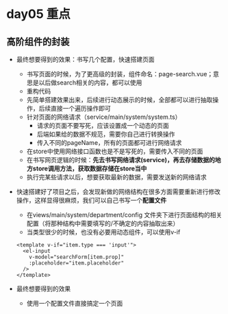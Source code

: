 # day05 重点
## 高阶组件的封装
- 最终想要得到的效果：书写几个配置，快速搭建页面
  - 书写页面的时候，为了更高级的封装，组件命名：page-search.vue；意思是以后做search相关的内容，都可以使用
  - 重构代码
  - 先简单搭建效果出来，后续进行动态展示的时候，全部都可以进行抽取操作，后续直接一个遍历操作即可
  - 针对页面的网络请求（service/main/system/system.ts）
    - 请求的页面不要写死，应该设置成一个动态的页面
    - 后端如果给的数据不规范，需要你自己进行转换操作
    - 传入不同的pageName，所有的页面都可进行网络请求
  - 在store中使用网络接口函数也是不是写死的，需要传入不同的页面
  - 在书写网页逻辑的时候：**先去书写网络请求(service)，再去存储数据的地方store调用方法，获取数据存储在store当中**
  - 执行完某些请求以后，想要获取最新的数据，需要发送新的网络请求
  
- 快速搭建好了项目之后，会发现新做的网络结构在很多方面需要重新进行修改操作，这样显得很麻烦，我们可以自己书写一个**配置文件**
  - 在views/main/system/department/config 文件夹下进行页面结构的相关配置（将那种结构中需要填写的/不确定的内容抽取出来）
  - 当类型很少的时候，也没有必要用动态组件，可以使用v-if
  ```
  <template v-if="item.type === 'input'">
    <el-input
      v-model="searchForm[item.prop]"
      :placeholder="item.placeholder"
    />
  </template>
  ```
- 最终想要得到的效果
  - 使用一个配置文件直接搞定一个页面
  
  
